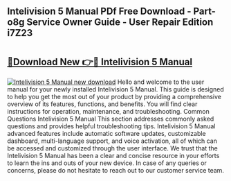 ## Intelivision 5 Manual PDf Free Download - Part-o8g Service Owner Guide - User Repair Edition i7Z23

# <h2><a href="http://bc44305.oget.top/?id=Intelivision+5+Manual">🔗Download New 👉🔴 Intelivision 5 Manual</a></h2>

[![Intelivision 5 Manual new download](https://i.imgur.com/5g1atiW.png)](http://bc44305.oget.top/?id=Intelivision+5+Manual)
Hello and welcome to the user manual for your newly installed Intelivision 5 Manual. This guide is designed to help you get the most out of your product by providing a comprehensive overview of its features, functions, and benefits. You will find clear instructions for operation, maintenance, and troubleshooting. Common Questions Intelivision 5 Manual This section addresses commonly asked questions and provides helpful troubleshooting tips. Intelivision 5 Manual advanced features include automatic software updates, customizable dashboard, multi-language support, and voice activation, all of which can be accessed and customized through the user interface. We trust that the Intelivision 5 Manual has been a clear and concise resource in your efforts to learn the ins and outs of your new device. In case of any queries or concerns, please do not hesitate to reach out to our customer service team.
